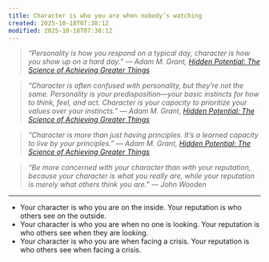 ```yaml
---
title: Character is who you are when nobody’s watching
created: 2025-10-18T07:38:12
modified: 2025-10-18T07:38:12
---
```


> _“Personality is how you respond on a typical day, character is how you show up on a hard day.” ― Adam M. Grant, [Hidden Potential: The Science of Achieving Greater Things](https://www.goodreads.com/work/quotes/170223349)_

> _“Character is often confused with personality, but they’re not the same. Personality is your predisposition—your basic instincts for how to think, feel, and act. Character is your capacity to prioritize your values over your instincts.” ― Adam M. Grant, [Hidden Potential: The Science of Achieving Greater Things](https://www.goodreads.com/work/quotes/170223349)_

> _“Character is more than just having principles. It’s a learned capacity to live by your principles.” ― Adam M. Grant, [Hidden Potential: The Science of Achieving Greater Things](https://www.goodreads.com/work/quotes/170223349)_

> _“Be more concerned with your character than with your reputation, because your character is what you really are, while your reputation is merely what others think you are.” — John Wooden_

---

* Your character is who you are on the inside. Your reputation is who others see on the outside.
* Your character is who you are when no one is looking. Your reputation is who others see when they are looking.
* Your character is who you are when facing a crisis. Your reputation is who others see when facing a crisis.